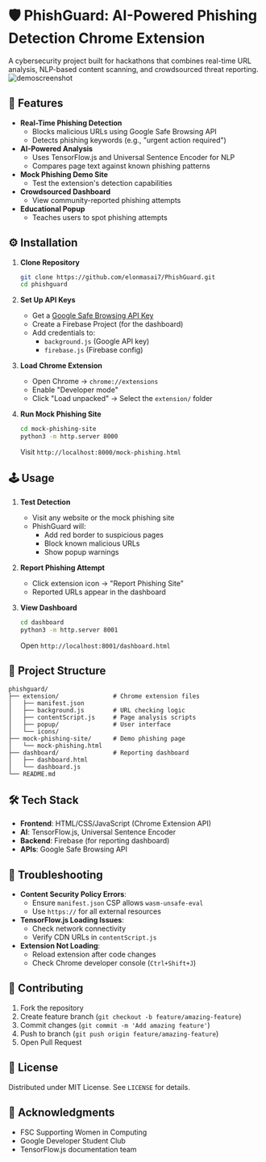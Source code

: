 # 🛡️ PhishGuard: AI-Powered Phishing Detection Chrome Extension

A cybersecurity project built for hackathons that combines real-time URL analysis, NLP-based content scanning, and crowdsourced threat reporting.
![demoscreenshot](https://github.com/user-attachments/assets/c63f2dbb-f326-4c39-b1e0-75a45f4e7b82)


## 🚀 Features
- **Real-Time Phishing Detection**
  - Blocks malicious URLs using Google Safe Browsing API
  - Detects phishing keywords (e.g., "urgent action required")
- **AI-Powered Analysis**
  - Uses TensorFlow.js and Universal Sentence Encoder for NLP
  - Compares page text against known phishing patterns
- **Mock Phishing Demo Site**
  - Test the extension's detection capabilities
- **Crowdsourced Dashboard**
  - View community-reported phishing attempts
- **Educational Popup**
  - Teaches users to spot phishing attempts

## ⚙️ Installation
1. **Clone Repository**
   ```bash
   git clone https://github.com/elonmasai7/PhishGuard.git
   cd phishguard
   ```

2. **Set Up API Keys**
   - Get a [Google Safe Browsing API Key](https://console.cloud.google.com/)
   - Create a Firebase Project (for the dashboard)
   - Add credentials to:
     - `background.js` (Google API key)
     - `firebase.js` (Firebase config)

3. **Load Chrome Extension**
   - Open Chrome → `chrome://extensions`
   - Enable "Developer mode"
   - Click "Load unpacked" → Select the `extension/` folder

4. **Run Mock Phishing Site**
   ```bash
   cd mock-phishing-site
   python3 -m http.server 8000
   ```
   Visit `http://localhost:8000/mock-phishing.html`

## 🕹️ Usage
1. **Test Detection**
   - Visit any website or the mock phishing site
   - PhishGuard will:
     - Add red border to suspicious pages
     - Block known malicious URLs
     - Show popup warnings

2. **Report Phishing Attempt**
   - Click extension icon → "Report Phishing Site"
   - Reported URLs appear in the dashboard

3. **View Dashboard**
   ```bash
   cd dashboard
   python3 -m http.server 8001
   ```
   Open `http://localhost:8001/dashboard.html`

## 📁 Project Structure
```
phishguard/
├── extension/               # Chrome extension files
│   ├── manifest.json
│   ├── background.js        # URL checking logic
│   ├── contentScript.js     # Page analysis scripts
│   ├── popup/               # User interface
│   └── icons/
├── mock-phishing-site/      # Demo phishing page
│   └── mock-phishing.html
├── dashboard/               # Reporting dashboard
│   ├── dashboard.html
│   └── dashboard.js
└── README.md
```

## 🛠️ Tech Stack
- **Frontend**: HTML/CSS/JavaScript (Chrome Extension API)
- **AI**: TensorFlow.js, Universal Sentence Encoder
- **Backend**: Firebase (for reporting dashboard)
- **APIs**: Google Safe Browsing API

## 🐛 Troubleshooting
- **Content Security Policy Errors**:
  - Ensure `manifest.json` CSP allows `wasm-unsafe-eval`
  - Use `https://` for all external resources
- **TensorFlow.js Loading Issues**:
  - Check network connectivity
  - Verify CDN URLs in `contentScript.js`
- **Extension Not Loading**:
  - Reload extension after code changes
  - Check Chrome developer console (`Ctrl+Shift+J`)

## 🤝 Contributing
1. Fork the repository
2. Create feature branch (`git checkout -b feature/amazing-feature`)
3. Commit changes (`git commit -m 'Add amazing feature'`)
4. Push to branch (`git push origin feature/amazing-feature`)
5. Open Pull Request

## 📄 License
Distributed under MIT License. See `LICENSE` for details.

## 🙏 Acknowledgments
- FSC Supporting Women in Computing
- Google Developer Student Club
- TensorFlow.js documentation team
